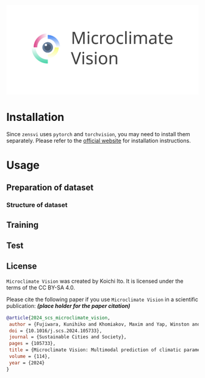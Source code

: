 ![Logo](/images/logo_microclimate-vision.svg)

# Installation

Since `zensvi` uses `pytorch` and `torchvision`, you may need to install them separately. Please refer to the [official website](https://pytorch.org/get-started/locally/) for installation instructions.

# Usage

## Preparation of dataset
### Structure of dataset

## Training

## Test

## License

`Microclimate Vision` was created by Koichi Ito. It is licensed under the terms of the CC BY-SA 4.0.

Please cite the following paper if you use `Microclimate Vision` in a scientific publication:
***(place holder for the paper citation)***
```bibtex
@article{2024_scs_microclimate_vision,
 author = {Fujiwara, Kunihiko and Khomiakov, Maxim and Yap, Winston and Ignatius, Marcel and Biljecki, Filip},
 doi = {10.1016/j.scs.2024.105733},
 journal = {Sustainable Cities and Society},
 pages = {105733},
 title = {Microclimate Vision: Multimodal prediction of climatic parameters using street-level and satellite imagery},
 volume = {114},
 year = {2024}
}
```
